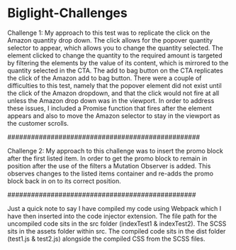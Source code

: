 # Biglight-Challenges

Challenge 1: My approach to this test was to replicate the click on the Amazon quantity drop down. The click allows for the popover quantity selector to appear, which allows you to change the quantity selected. The element clicked to change the quantity to the required amount is targeted by filtering the elements by the value of its content, which is mirrored to the quantity selected in the CTA. The add to bag button on the CTA replicates the click of the Amazon add to bag button. There were a couple of difficulties to this test, namely that the popover element did not exist until the click of the Amazon dropdown, and that the click would not fire at all unless the Amazon drop down was in the viewport. In order to address these issues, I included a Promise function that fires after the element appears and also to move the Amazon selector to stay in the viewport as the customer scrolls.

#################################################

Challenge 2: My approach to this challenge was to insert the promo block after the first listed item. In order to get the promo block to remain in position after the use of the filters a Mutation Observer is added. This observes changes to the listed items container and re-adds the promo block back in on to its correct position.

################################################

Just a quick note to say I have compiled my code using Webpack which I have then inserted into the code injector extension. The file path for the uncompiled code sits in the src folder (indexTest1 & indexTest2). The SCSS sits in the assets folder within src. The compiled code sits in the dist folder (test1.js & test2.js) alongside the compiled CSS from the SCSS files.
